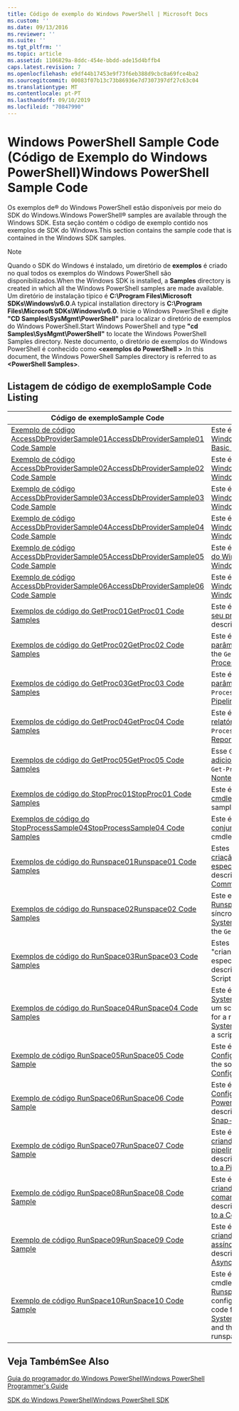 ```yaml
---
title: Código de exemplo do Windows PowerShell | Microsoft Docs
ms.custom: ''
ms.date: 09/13/2016
ms.reviewer: ''
ms.suite: ''
ms.tgt_pltfrm: ''
ms.topic: article
ms.assetid: 1106829a-8ddc-454e-bbdd-ade15d4bffb4
caps.latest.revision: 7
ms.openlocfilehash: e9df44b17453e9f73f6eb388d9cbc8a69fce4ba2
ms.sourcegitcommit: 00083f07b13c73b86936e7d7307397df27c63c04
ms.translationtype: MT
ms.contentlocale: pt-PT
ms.lasthandoff: 09/10/2019
ms.locfileid: "70847990"
---
```

# <a name="windows-powershell-sample-code"></a><span data-ttu-id="b432d-102">Windows PowerShell Sample Code (Código de Exemplo do Windows PowerShell)</span><span class="sxs-lookup"><span data-stu-id="b432d-102">Windows PowerShell Sample Code</span></span>

<span data-ttu-id="b432d-103">Os exemplos de® do Windows PowerShell estão disponíveis por meio do SDK do Windows.</span><span class="sxs-lookup"><span data-stu-id="b432d-103">Windows PowerShell® samples are available through the Windows SDK.</span></span> <span data-ttu-id="b432d-104">Esta seção contém o código de exemplo contido nos exemplos de SDK do Windows.</span><span class="sxs-lookup"><span data-stu-id="b432d-104">This section contains the sample code that is contained in the Windows SDK samples.</span></span>

> [!NOTE]
> <span data-ttu-id="b432d-105">Quando o SDK do Windows é instalado, um diretório de **exemplos** é criado no qual todos os exemplos do Windows PowerShell são disponibilizados.</span><span class="sxs-lookup"><span data-stu-id="b432d-105">When the Windows SDK is installed, a **Samples** directory is created in which all the Windows PowerShell samples are made available.</span></span> <span data-ttu-id="b432d-106">Um diretório de instalação típico é **C:\Program Files\Microsoft SDKs\Windows\v6.0**.</span><span class="sxs-lookup"><span data-stu-id="b432d-106">A typical installation directory is **C:\Program Files\Microsoft SDKs\Windows\v6.0**.</span></span>
> <span data-ttu-id="b432d-107">Inicie o Windows PowerShell e digite **"CD Samples\SysMgmt\PowerShell"** para localizar o diretório de exemplos do Windows PowerShell.</span><span class="sxs-lookup"><span data-stu-id="b432d-107">Start Windows PowerShell and type **"cd Samples\SysMgmt\PowerShell"** to locate the Windows PowerShell Samples directory.</span></span> <span data-ttu-id="b432d-108">Neste documento, o diretório de exemplos do Windows PowerShell é conhecido como  **\<exemplos do PowerShell >** .</span><span class="sxs-lookup"><span data-stu-id="b432d-108">In this document, the Windows PowerShell Samples directory is referred to as **\<PowerShell Samples>**.</span></span>

## <a name="sample-code-listing"></a><span data-ttu-id="b432d-109">Listagem de código de exemplo</span><span class="sxs-lookup"><span data-stu-id="b432d-109">Sample Code Listing</span></span>

|<span data-ttu-id="b432d-110">Código de exemplo</span><span class="sxs-lookup"><span data-stu-id="b432d-110">Sample Code</span></span>|<span data-ttu-id="b432d-111">Descrição</span><span class="sxs-lookup"><span data-stu-id="b432d-111">Description</span></span>|
|-----------------|-----------------|
|[<span data-ttu-id="b432d-112">Exemplo de código AccessDbProviderSample01</span><span class="sxs-lookup"><span data-stu-id="b432d-112">AccessDbProviderSample01 Code Sample</span></span>](./accessdbprovidersample01-code-sample.md)|<span data-ttu-id="b432d-113">Este é o provedor descrito em [criando um provedor básico do Windows PowerShell](./creating-a-basic-windows-powershell-provider.md).</span><span class="sxs-lookup"><span data-stu-id="b432d-113">This is the provider described in [Creating a Basic Windows PowerShell Provider](./creating-a-basic-windows-powershell-provider.md).</span></span>|
|[<span data-ttu-id="b432d-114">Exemplo de código AccessDbProviderSample02</span><span class="sxs-lookup"><span data-stu-id="b432d-114">AccessDbProviderSample02 Code Sample</span></span>](./accessdbprovidersample02-code-sample.md)|<span data-ttu-id="b432d-115">Este é o provedor descrito em [criando um provedor de unidade do Windows PowerShell](./creating-a-windows-powershell-drive-provider.md).</span><span class="sxs-lookup"><span data-stu-id="b432d-115">This is the provider described in [Creating a Windows PowerShell Drive Provider](./creating-a-windows-powershell-drive-provider.md).</span></span>|
|[<span data-ttu-id="b432d-116">Exemplo de código AccessDbProviderSample03</span><span class="sxs-lookup"><span data-stu-id="b432d-116">AccessDbProviderSample03 Code Sample</span></span>](./accessdbprovidersample03-code-sample.md)|<span data-ttu-id="b432d-117">Este é o provedor descrito em [criando um provedor de item do Windows PowerShell](./creating-a-windows-powershell-item-provider.md).</span><span class="sxs-lookup"><span data-stu-id="b432d-117">This is the provider described in [Creating a Windows PowerShell Item Provider](./creating-a-windows-powershell-item-provider.md).</span></span>|
|[<span data-ttu-id="b432d-118">Exemplo de código AccessDbProviderSample04</span><span class="sxs-lookup"><span data-stu-id="b432d-118">AccessDbProviderSample04 Code Sample</span></span>](./accessdbprovidersample04-code-sample.md)|<span data-ttu-id="b432d-119">Este é o provedor descrito em [criando um provedor de contêiner do Windows PowerShell](./creating-a-windows-powershell-container-provider.md).</span><span class="sxs-lookup"><span data-stu-id="b432d-119">This is the provider described in [Creating a Windows PowerShell Container Provider](./creating-a-windows-powershell-container-provider.md).</span></span>|
|[<span data-ttu-id="b432d-120">Exemplo de código AccessDbProviderSample05</span><span class="sxs-lookup"><span data-stu-id="b432d-120">AccessDbProviderSample05 Code Sample</span></span>](./accessdbprovidersample05-code-sample.md)|<span data-ttu-id="b432d-121">Este é o provedor descrito em [criando um provedor de navegação do Windows PowerShell](./creating-a-windows-powershell-navigation-provider.md).</span><span class="sxs-lookup"><span data-stu-id="b432d-121">This is the provider described in [Creating a Windows PowerShell Navigation Provider](./creating-a-windows-powershell-navigation-provider.md).</span></span>|
|[<span data-ttu-id="b432d-122">Exemplo de código AccessDbProviderSample06</span><span class="sxs-lookup"><span data-stu-id="b432d-122">AccessDbProviderSample06 Code Sample</span></span>](./accessdbprovidersample06-code-sample.md)|<span data-ttu-id="b432d-123">Este é o provedor descrito em [criando um provedor de conteúdo do Windows PowerShell](./creating-a-windows-powershell-content-provider.md).</span><span class="sxs-lookup"><span data-stu-id="b432d-123">This is the provider described in [Creating a Windows PowerShell Content Provider](./creating-a-windows-powershell-content-provider.md).</span></span>|
|[<span data-ttu-id="b432d-124">Exemplos de código do GetProc01</span><span class="sxs-lookup"><span data-stu-id="b432d-124">GetProc01 Code Samples</span></span>](./getproc01-code-samples.md)|<span data-ttu-id="b432d-125">Este é o exemplo `Get-Process` de cmdlet básico descrito em [criando seu primeiro cmdlet](../cmdlet/creating-a-cmdlet-without-parameters.md).</span><span class="sxs-lookup"><span data-stu-id="b432d-125">This is the basic `Get-Process` cmdlet sample described in [Creating Your First Cmdlet](../cmdlet/creating-a-cmdlet-without-parameters.md).</span></span>|
|[<span data-ttu-id="b432d-126">Exemplos de código do GetProc02</span><span class="sxs-lookup"><span data-stu-id="b432d-126">GetProc02 Code Samples</span></span>](./getproc02-code-samples.md)|<span data-ttu-id="b432d-127">Este é o `Get-Process` exemplo de cmdlet descrito em [adicionando parâmetros que processam a entrada de linha de comando](../cmdlet/adding-parameters-that-process-command-line-input.md).</span><span class="sxs-lookup"><span data-stu-id="b432d-127">This is the `Get-Process` cmdlet sample described in [Adding Parameters that Process Command-Line Input](../cmdlet/adding-parameters-that-process-command-line-input.md).</span></span>|
|[<span data-ttu-id="b432d-128">Exemplos de código do GetProc03</span><span class="sxs-lookup"><span data-stu-id="b432d-128">GetProc03 Code Samples</span></span>](./getproc03-code-samples.md)|<span data-ttu-id="b432d-129">Este é o `Get-Process` exemplo de cmdlet descrito em [adicionando parâmetros que processam a entrada de pipeline](../cmdlet/adding-parameters-that-process-pipeline-input.md).</span><span class="sxs-lookup"><span data-stu-id="b432d-129">This is the `Get-Process` cmdlet sample described in [Adding Parameters that Process Pipeline Input](../cmdlet/adding-parameters-that-process-pipeline-input.md).</span></span>|
|[<span data-ttu-id="b432d-130">Exemplos de código do GetProc04</span><span class="sxs-lookup"><span data-stu-id="b432d-130">GetProc04 Code Samples</span></span>](./getproc04-code-samples.md)|<span data-ttu-id="b432d-131">Este é o `Get-Process` exemplo de cmdlet descrito em [adicionando relatórios de erros não finalizados ao seu cmdlet](../cmdlet/adding-non-terminating-error-reporting-to-your-cmdlet.md).</span><span class="sxs-lookup"><span data-stu-id="b432d-131">This is the `Get-Process` cmdlet sample described in [Adding Nonterminating Error Reporting to Your Cmdlet](../cmdlet/adding-non-terminating-error-reporting-to-your-cmdlet.md).</span></span>|
|[<span data-ttu-id="b432d-132">Exemplos de código do GetProc05</span><span class="sxs-lookup"><span data-stu-id="b432d-132">GetProc05 Code Samples</span></span>](./getproc05-code-samples.md)|<span data-ttu-id="b432d-133">Esse `Get-Process` cmdlet é semelhante ao cmdlet descrito em [adicionando relatórios de erros não finalizados ao seu cmdlet](../cmdlet/adding-non-terminating-error-reporting-to-your-cmdlet.md).</span><span class="sxs-lookup"><span data-stu-id="b432d-133">This `Get-Process` cmdlet is similar to the cmdlet described in [Adding Nonterminating Error Reporting to Your Cmdlet](../cmdlet/adding-non-terminating-error-reporting-to-your-cmdlet.md).</span></span>|
|[<span data-ttu-id="b432d-134">Exemplos de código do StopProc01</span><span class="sxs-lookup"><span data-stu-id="b432d-134">StopProc01 Code Samples</span></span>](./stopproc01-code-samples.md)|<span data-ttu-id="b432d-135">Este é o `Stop-Process` exemplo de cmdlet descrito em [criando um cmdlet que modifica o sistema](../cmdlet/creating-a-cmdlet-that-modifies-the-system.md).</span><span class="sxs-lookup"><span data-stu-id="b432d-135">This is the `Stop-Process` cmdlet sample described in [Creating a Cmdlet That Modifies the System](../cmdlet/creating-a-cmdlet-that-modifies-the-system.md).</span></span>|
|[<span data-ttu-id="b432d-136">Exemplos de código do StopProcessSample04</span><span class="sxs-lookup"><span data-stu-id="b432d-136">StopProcessSample04 Code Samples</span></span>](./stopprocesssample04-code-samples.md)|<span data-ttu-id="b432d-137">Este é o `Stop-Process` exemplo de cmdlet descrito em [Adicionando conjuntos de parâmetros a um cmdlet](../cmdlet/adding-parameter-sets-to-a-cmdlet.md).</span><span class="sxs-lookup"><span data-stu-id="b432d-137">This is the `Stop-Process` cmdlet sample described in [Adding Parameter Sets to a Cmdlet](../cmdlet/adding-parameter-sets-to-a-cmdlet.md).</span></span>|
|[<span data-ttu-id="b432d-138">Exemplos de código do Runspace01</span><span class="sxs-lookup"><span data-stu-id="b432d-138">Runspace01 Code Samples</span></span>](./runspace01-code-samples.md)|<span data-ttu-id="b432d-139">Estes são os exemplos de código para o runspace descrito na [criação de um aplicativo de console que executa um comando especificado](/dotnet/csharp/programming-guide/inside-a-program/hello-world-your-first-program).</span><span class="sxs-lookup"><span data-stu-id="b432d-139">These are the code samples for the runspace described in [Creating a Console Application That Runs a Specified Command](/dotnet/csharp/programming-guide/inside-a-program/hello-world-your-first-program).</span></span>|
|[<span data-ttu-id="b432d-140">Exemplos de código do Runspace02</span><span class="sxs-lookup"><span data-stu-id="b432d-140">Runspace02 Code Samples</span></span>](./runspace02-code-samples.md)|<span data-ttu-id="b432d-141">Este exemplo usa a classe [System. Management. Automation. Runspaceinvoke](/dotnet/api/System.Management.Automation.RunspaceInvoke) para executar o `Get-Process` cmdlet de forma síncrona.</span><span class="sxs-lookup"><span data-stu-id="b432d-141">This sample uses the [System.Management.Automation.Runspaceinvoke](/dotnet/api/System.Management.Automation.RunspaceInvoke) class to execute the `Get-Process` cmdlet synchronously.</span></span>|
|[<span data-ttu-id="b432d-142">Exemplos de código do RunSpace03</span><span class="sxs-lookup"><span data-stu-id="b432d-142">RunSpace03 Code Samples</span></span>](./runspace03-code-samples.md)|<span data-ttu-id="b432d-143">Estes são os exemplos de código para o runspace descrito em "criando um aplicativo de console que executa um script especificado".</span><span class="sxs-lookup"><span data-stu-id="b432d-143">These are the code samples for the runspace described in "Creating a Console Application That Runs a Specified Script".</span></span>|
|[<span data-ttu-id="b432d-144">Exemplos de código do RunSpace04</span><span class="sxs-lookup"><span data-stu-id="b432d-144">RunSpace04 Code Samples</span></span>](./runspace04-code-samples.md)|<span data-ttu-id="b432d-145">Este é um exemplo de código para um runspace que usa a classe [System. Management. Automation. Runspaceinvoke](/dotnet/api/System.Management.Automation.RunspaceInvoke) para executar um script que gera um erro de encerramento.</span><span class="sxs-lookup"><span data-stu-id="b432d-145">This is a code sample for a runspace that uses the [System.Management.Automation.Runspaceinvoke](/dotnet/api/System.Management.Automation.RunspaceInvoke) class to execute a script that generates a terminating error.</span></span>|
|[<span data-ttu-id="b432d-146">Exemplo de código RunSpace05</span><span class="sxs-lookup"><span data-stu-id="b432d-146">RunSpace05 Code Sample</span></span>](./runspace05-code-sample.md)|<span data-ttu-id="b432d-147">Este é o código-fonte para o exemplo de Runspace05 descrito em [Configurando um runspace usando RunspaceConfiguration](https://msdn.microsoft.com/en-us/42681d19-2d05-4975-befd-afb1990e79b2).</span><span class="sxs-lookup"><span data-stu-id="b432d-147">This is the source code for the Runspace05 sample described in [Configuring a Runspace Using RunspaceConfiguration](https://msdn.microsoft.com/en-us/42681d19-2d05-4975-befd-afb1990e79b2).</span></span>|
|[<span data-ttu-id="b432d-148">Exemplo de código RunSpace06</span><span class="sxs-lookup"><span data-stu-id="b432d-148">RunSpace06 Code Sample</span></span>](./runspace06-code-sample.md)|<span data-ttu-id="b432d-149">Este é o código-fonte para o exemplo de Runspace06 descrito em [Configurando um runspace usando um snap-in do Windows PowerShell](https://msdn.microsoft.com/en-us/a7289ee8-9732-49ee-91c7-d533e9538b83).</span><span class="sxs-lookup"><span data-stu-id="b432d-149">This is the source code for the Runspace06 sample described in [Configuring a Runspace Using a Windows PowerShell Snap-in](https://msdn.microsoft.com/en-us/a7289ee8-9732-49ee-91c7-d533e9538b83).</span></span>|
|[<span data-ttu-id="b432d-150">Exemplo de código RunSpace07</span><span class="sxs-lookup"><span data-stu-id="b432d-150">RunSpace07 Code Sample</span></span>](./runspace07-code-sample.md)|<span data-ttu-id="b432d-151">Este é o código-fonte para o exemplo de Runspace07 descrito em [criando um aplicativo de console que adiciona comandos a um pipeline](https://msdn.microsoft.com/en-us/01eb7808-e97b-4905-80be-9e2fa38c262e).</span><span class="sxs-lookup"><span data-stu-id="b432d-151">This is the source code for the Runspace07 sample described in [Creating a Console Application That Adds Commands to a Pipeline](https://msdn.microsoft.com/en-us/01eb7808-e97b-4905-80be-9e2fa38c262e).</span></span>|
|[<span data-ttu-id="b432d-152">Exemplo de código RunSpace08</span><span class="sxs-lookup"><span data-stu-id="b432d-152">RunSpace08 Code Sample</span></span>](./runspace08-code-sample.md)|<span data-ttu-id="b432d-153">Este é o código-fonte para o exemplo de Runspace08 descrito em [criando um aplicativo de console que adiciona parâmetros a um comando](https://msdn.microsoft.com/en-us/848b2b46-60f1-4a86-b448-cfc7c0cccfba).</span><span class="sxs-lookup"><span data-stu-id="b432d-153">This is the source code for the Runspace08 sample described in [Creating a Console Application That Adds Parameters to a Command](https://msdn.microsoft.com/en-us/848b2b46-60f1-4a86-b448-cfc7c0cccfba).</span></span>|
|[<span data-ttu-id="b432d-154">Exemplo de código RunSpace09</span><span class="sxs-lookup"><span data-stu-id="b432d-154">RunSpace09 Code Sample</span></span>](./runspace09-code-sample.md)|<span data-ttu-id="b432d-155">Este é o código-fonte para o exemplo de Runspace09 descrito em [criando um aplicativo de console que invoca um pipeline de forma assíncrona](https://msdn.microsoft.com/en-us/198c1c94-2a06-457e-93ce-c0d910618e47).</span><span class="sxs-lookup"><span data-stu-id="b432d-155">This is the source code for the Runspace09 sample described in [Creating a Console Application That Invokes a Pipeline Asynchronously](https://msdn.microsoft.com/en-us/198c1c94-2a06-457e-93ce-c0d910618e47).</span></span>|
|[<span data-ttu-id="b432d-156">Exemplo de código RunSpace10</span><span class="sxs-lookup"><span data-stu-id="b432d-156">RunSpace10 Code Sample</span></span>](./runspace10-code-sample.md)|<span data-ttu-id="b432d-157">Este é o código-fonte do exemplo Runspace10, que adiciona um cmdlet a [System. Management. Automation. Runspaces. Runspaceconfiguration](/dotnet/api/System.Management.Automation.Runspaces.RunspaceConfiguration) e, em seguida, usa as informações de configuração modificadas para criar o runspace.</span><span class="sxs-lookup"><span data-stu-id="b432d-157">This is the source code for the Runspace10 sample, which adds a cmdlet to [System.Management.Automation.Runspaces.Runspaceconfiguration](/dotnet/api/System.Management.Automation.Runspaces.RunspaceConfiguration) and then uses the modified configuration information to create the runspace.</span></span>|

## <a name="see-also"></a><span data-ttu-id="b432d-158">Veja Também</span><span class="sxs-lookup"><span data-stu-id="b432d-158">See Also</span></span>

[<span data-ttu-id="b432d-159">Guia do programador do Windows PowerShell</span><span class="sxs-lookup"><span data-stu-id="b432d-159">Windows PowerShell Programmer's Guide</span></span>](./windows-powershell-programmer-s-guide.md)

[<span data-ttu-id="b432d-160">SDK do Windows PowerShell</span><span class="sxs-lookup"><span data-stu-id="b432d-160">Windows PowerShell SDK</span></span>](../windows-powershell-reference.md)